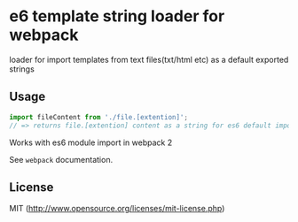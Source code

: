 # e6 template string loader for webpack

loader for import templates from text files(txt/html etc) as a default exported strings

## Usage

``` javascript
import fileContent from './file.[extention]';
// => returns file.[extention] content as a string for es6 default import
```
Works with es6 module import in webpack 2

See `webpack` documentation.

## License

MIT (http://www.opensource.org/licenses/mit-license.php)
